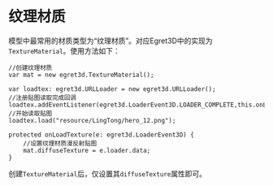 # 纹理材质

模型中最常用的材质类型为“纹理材质”。对应Egret3D中的实现为`TextureMaterial`。使用方法如下：


```
//创建纹理材质
var mat = new egret3d.TextureMaterial();

var loadtex: egret3d.URLLoader = new egret3d.URLLoader();
//注册贴图读取完成回调
loadtex.addEventListener(egret3d.LoaderEvent3D.LOADER_COMPLETE,this.onLoadTexture,this);
//开始读取贴图 
loadtex.load("resource/LingTong/hero_12.png");
        
protected onLoadTexture(e: egret3d.LoaderEvent3D) {
	//设置纹理材质漫反射贴图
	mat.diffuseTexture = e.loader.data;
}
```

创建`TextureMaterial`后，仅设置其`diffuseTexture`属性即可。
